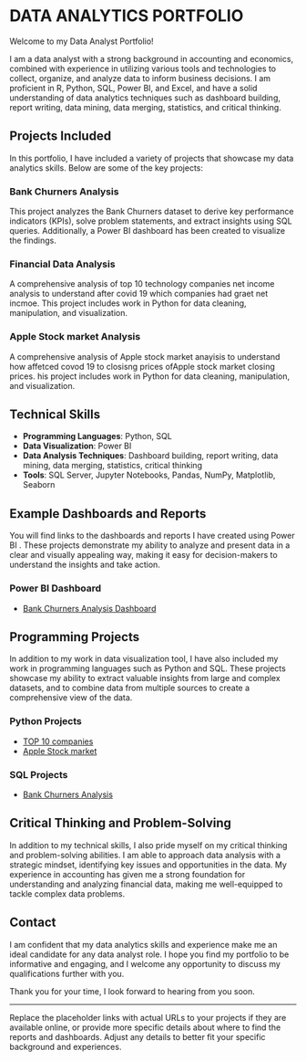 # DATA ANALYTICS PORTFOLIO

Welcome to my Data Analyst Portfolio!

I am a data analyst with a strong background in accounting and economics, combined with experience in utilizing various tools and technologies to collect, organize, and analyze data to inform business decisions. I am proficient in R, Python, SQL, Power BI, and Excel, and have a solid understanding of data analytics techniques such as dashboard building, report writing, data mining, data merging, statistics, and critical thinking.

## Projects Included

In this portfolio, I have included a variety of projects that showcase my data analytics skills. Below are some of the key projects:

### Bank Churners Analysis
This project analyzes the Bank Churners dataset to derive key performance indicators (KPIs), solve problem statements, and extract insights using SQL queries. Additionally, a Power BI dashboard has been created to visualize the findings.

### Financial Data Analysis
A comprehensive analysis of top 10 technology companies  net income analysis to understand after covid 19 which companies had graet net incmoe. This project includes work in Python for data cleaning, manipulation, and visualization.

### Apple Stock market Analysis
A comprehensive analysis of Apple stock market anayisis to understand how affetced covod 19 to closisng prices ofApple stock market closing prices. his project includes work in Python for data cleaning, manipulation, and visualization.

## Technical Skills

- **Programming Languages**: Python, SQL
- **Data Visualization**: Power BI 
- **Data Analysis Techniques**: Dashboard building, report writing, data mining, data merging, statistics, critical thinking
- **Tools**: SQL Server, Jupyter Notebooks, Pandas, NumPy, Matplotlib, Seaborn

## Example Dashboards and Reports

You will find links to the dashboards and reports I have created using   Power BI . These projects demonstrate my ability to analyze and present data in a clear and visually appealing way, making it easy for decision-makers to understand the insights and take action.

### Power BI Dashboard
- [Bank Churners Analysis Dashboard](#)



## Programming Projects

In addition to my work in data visualization tool, I have also included my work in programming languages such as Python and SQL. These projects showcase my ability to extract valuable insights from large and complex datasets, and to combine data from multiple sources to create a comprehensive view of the data.

### Python Projects
- [TOP 10 companies](python/Untitled1.ipynb#)
- [Apple Stock market](python/Untitled2.ipynb#)

### SQL Projects
- [Bank Churners Analysis](#)

## Critical Thinking and Problem-Solving

In addition to my technical skills, I also pride myself on my critical thinking and problem-solving abilities. I am able to approach data analysis with a strategic mindset, identifying key issues and opportunities in the data. My experience in accounting  has given me a strong foundation for understanding and analyzing financial data, making me well-equipped to tackle complex data problems.

## Contact

I am confident that my data analytics skills and experience make me an ideal candidate for any data analyst role. I hope you find my portfolio to be informative and engaging, and I welcome any opportunity to discuss my qualifications further with you.

Thank you for your time, I look forward to hearing from you soon.

---

Replace the placeholder links with actual URLs to your projects if they are available online, or provide more specific details about where to find the reports and dashboards. Adjust any details to better fit your specific background and experiences.
